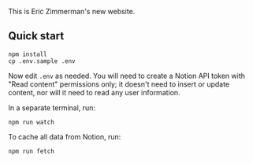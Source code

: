This is Eric Zimmerman's new website.

## Quick start

```
npm install
cp .env.sample .env
```

Now edit `.env` as needed. You will need to create a Notion API token with
"Read content" permissions only; it doesn't need to insert or update content,
nor will it need to read any user information.

In a separate terminal, run:

```
npm run watch
```

To cache all data from Notion, run:

```
npm run fetch
```
